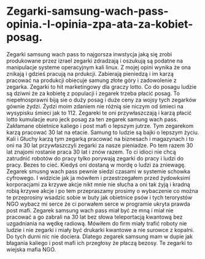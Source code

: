 # Zegarki-samsung-wach-pass-opinia.-I-opinia-zpa-ata-za-kobiet-posag.
Zegarki samsung wach pass to najgorsza inwstycja jaką się zrobi produkowane przez izrael zegarki zdradzają i oszukują są podatne na manipulacje systeme operacyjnym kali linux.
Z mojej opini wynika że ona znikają i gdzieś pracują na prdukcji. Zabierają pieniedzą i im karzą pracować na produkcji obiecuje samung złote góry i zadowolenie z zegarka. Zegarki to hit marketingowy dla graczy lotto. 
Co do posagu ludzie są dziwni że za kobietę z populacji i zegarek trzeba płacić posag. 
To niepełnosprawni biją sie o duży posag i duże ceny za wojsy tych zegarków gównie żydzi. Żydzi moim zdaniem nie różnią sie niczym od śmieci na wysypisku śmieci jak to 112. 
Zegareki te oni przywłaszczają i karzą płacić lotto kumulacje euro jeck posag za ten zegarek samung wach pass. Zakłamane obietnice kaliego i post mafi o lepszym jutrze. 
Tym zegarekom karzą pracować 30 lat na etacie. Samung to ludzie są bajki o lepszym życiu. 
Kali i Głuchy karzą tym zegarką pracować na biznesach i magazynach i to oni na 30 lat przywłaszczyli zegarki za nasze pieniadze. Po tem razem 30 lat znajomi rostanie praca 30 lat i znów razem. To ci idioci nie chcą zatrudnić robotów do pracy tylko porywają zegarki do pracy i ludzi do pracy. Bezes to cieć. Kiedyś oni dostaną w mordę o ludzi za zniewagę. 
Zegarek smusng wach pass pewnie siedzi czasami w systemie schowka cyfrowego. I widzicie jak ja mówiłem i przestrzegałem przed żydowksimi korporacjami za krzywe akcje nikt mnie nie słucha a oni tak żyją i kradną robią krzywe akcje i po tem przepraszamy prosimy o wybaczenie co można te przeprosiny wsadzic sobie w buty jak obietnice psów i tych terorystów NGO wybacz mi serce że ci porwałem serce w programie ukryta prawda post mafi. 
Zegarek samsung wach pass miał być ze mną i miał nie pracować a go zabrali na 30 lat bez słowa teleportacją kwantową bez uzgadniania na wędkę radiową. Mówiłem do firm miały trafić roboty nie ludzie i nie zegarki i miały być drukarki kwantowe a nie surowce z kopalni. Do tych durni nic nie dociera. Dlatego zegarek samsung mam w dupie jak błagania kaliego i post mafi ich przegłosy że płaczą bezosy. 
Te zegarki to wiejska mafia NGO. 
